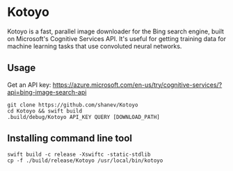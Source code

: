 # Kotoyo

Kotoyo is a fast, parallel image downloader for the Bing search engine, built on Microsoft's Cognitive Services API. It's useful for getting training data for machine learning tasks that use convoluted neural networks.

## Usage

Get an API key: https://azure.microsoft.com/en-us/try/cognitive-services/?api=bing-image-search-api

```
git clone https://github.com/shanev/Kotoyo
cd Kotoyo && swift build
.build/debug/Kotoyo API_KEY QUERY [DOWNLOAD_PATH]
```

## Installing command line tool

```
swift build -c release -Xswiftc -static-stdlib
cp -f ./build/release/Kotoyo /usr/local/bin/kotoyo
```

